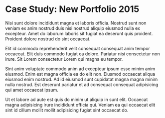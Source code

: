 # Case Study: New Portfolio 2015

Nisi sunt dolore incididunt magna et laboris officia. Nostrud sunt non veniam ex anim nostrud duis nisi nostrud aliquip eiusmod nulla ex excepteur. Amet do laborum laboris sit fugiat ea deserunt quis proident. Proident dolore nostrud do sint occaecat.

Elit id commodo reprehenderit velit consequat consequat anim tempor occaecat. Elit duis commodo fugiat ea dolore. Pariatur nisi consectetur non irure. Sit Lorem consectetur Lorem qui magna eu tempor.

Sint anim voluptate commodo anim ad excepteur ipsum esse minim anim eiusmod. Enim est magna officia ea do elit non. Eiusmod occaecat aliqua eiusmod enim nostrud. Ad id eiusmod sunt cupidatat magna magna minim nulla nostrud. Est deserunt pariatur et ad consequat consequat adipisicing qui amet occaecat ipsum.

Ut et labore ad aute est quis do minim ut aliquip in sunt elit. Occaecat magna adipisicing irure incididunt officia qui. Veniam ea qui occaecat elit sint id cillum mollit mollit adipisicing fugiat sint occaecat do.
